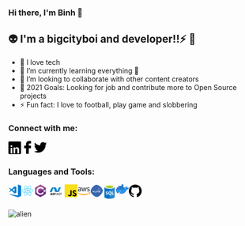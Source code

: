 ### Hi there, I'm Binh 🌱
## 👽 I'm a bigcityboi and developer!!⚡ 👋
- 🔭 I love tech
- 🌱 I’m currently learning everything 🤣
- 👯 I’m looking to collaborate with other content creators
- 🥅 2021 Goals: Looking for job and contribute more to Open Source projects
- ⚡ Fun fact: I love to football, play game and slobbering
### Connect with me:
<a title="Linkedin" target="_blank" href="https://www.linkedin.com/in/vu-binh-7a28a817b/"><img alt="Linkedin" align="left" width="26px" src="https://github.com/Binhhp/binhhp/blob/main/assets/linkedin.png"/></a>
<a title="Facebook" target="_blank" href="https://www.facebook.com/vu.binh.5661/"><img alt="Facebook" align="left" width="26px" src="https://github.com/Binhhp/binhhp/blob/main/assets/facebook.png"/></a>
<a title="Tweeter" target="_blank" href="https://twitter.com/BnhGold3"><img alt="Tweeter" width="26px" src="https://github.com/Binhhp/binhhp/blob/main/assets/tweeter1.png"/></a>

### Languages and Tools:
<img align="left" alt="Visual Studio Code" width="26px" src="https://github.com/Binhhp/binhhp/blob/main/assets/visual-studio-code.png" />
<img align="left" alt="Visual Studio Code" width="26px" src="https://github.com/Binhhp/binhhp/blob/main/assets/react.png" />
<img align="left" alt="Visual Studio Code" width="26px" src="https://github.com/Binhhp/binhhp/blob/main/assets/c%23.png" />
<img align="left" alt="Visual Studio Code" width="36px" src="https://github.com/Binhhp/binhhp/blob/main/assets/asp-net.png" />
<img align="left" alt="Visual Studio Code" width="26px" src="https://github.com/Binhhp/binhhp/blob/main/assets/js1.png" />
<img align="left" alt="Visual Studio Code" width="26px" src="https://github.com/Binhhp/binhhp/blob/main/assets/aws.png" />
<img align="left" alt="Visual Studio Code" width="26px" src="https://github.com/Binhhp/binhhp/blob/main/assets/mysql.png" />
<img align="left" alt="Visual Studio Code" width="26px" src="https://github.com/Binhhp/binhhp/blob/main/assets/sql.png" />
<img align="left" alt="Visual Studio Code" width="26px" src="https://github.com/Binhhp/binhhp/blob/main/assets/docker.png" />
<img align="left" alt="Visual Studio Code" width="26px" src="https://github.com/Binhhp/binhhp/blob/main/assets/github.png" />
<br/><br/><br/>
<img alt="alien" src="https://user-images.githubusercontent.com/55707606/108613728-0fa5c200-7427-11eb-888d-8baf858ea4a3.gif"/>
